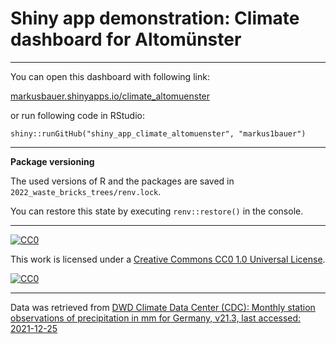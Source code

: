 # Shiny app demonstration: Climate dashboard for Altomünster

***

You can open this dashboard with following link:

[markusbauer.shinyapps.io/climate_altomuenster](https://markusbauer.shinyapps.io/climate_altomuenster/)

or run following code in RStudio:

`shiny::runGitHub("shiny_app_climate_altomuenster", "markus1bauer")`

***

__Package versioning__

The used versions of R and the packages are saved in `2022_waste_bricks_trees/renv.lock`.

You can restore this state by executing `renv::restore()` in the console.

***

[![CC0][cc0-shield]][cc0]

This work is licensed under a
[Creative Commons CC0 1.0 Universal License][cc0].

[![CC0][cc0-image]][cc0]

[cc0]: https://creativecommons.org/publicdomain/zero/1.0/deed.en
[cc0-image]: https://licensebuttons.net/l/zero/1.0/88x31.png
[cc0-shield]: https://img.shields.io/badge/License-CC0-lightgrey.svg

***

Data was retrieved from [DWD Climate Data Center (CDC): Monthly station observations of precipitation in mm for Germany, v21.3, last accessed: 2021-12-25](https://cdc.dwd.de/portal/)
